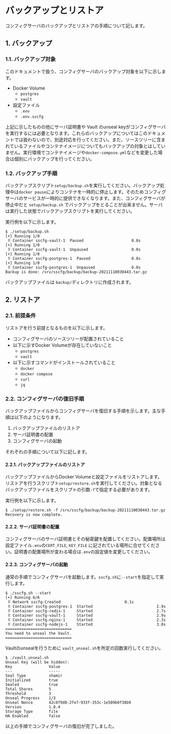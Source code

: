 # バックアップとリストア

コンフィグサーバのバックアップとリストアの手順について記します。

## 1. バックアップ

### 1.1. バックアップ対象

このドキュメントで扱う、コンフィグサーバのバックアップ対象を以下に示します。

* Docker Volume
    - `postgres`
    - `vault`
* 設定ファイル
    - `.env`
    - `.env.sscfg`

上記に示したものの他にサーバ証明書や Vault のunseal keyがコンフィグサーバを実行するには必要となります。これらのバックアップについてはこのドキュメントでは扱わないので、別途対応を行ってください。また、ソースツリーに含まれているファイルやコンテナイメージについてもバックアップの対象とはしていません。実行環境でコンテナイメージや`docker-compose.yml`などを変更した場合は個別にバックアップを行ってください。

### 1.2. バックアップ手順

バックアップスクリプト`setup/backup.sh`を実行してください。バックアップ処理中は`docker pause`によりコンテナを一時的に停止します。そのためコンフィグサーバのサービスが一時的に提供できなくなります。また、コンフィグサーバが停止中だと `setup/backup.sh` でバックアップをとることが出来ません。サーバは実行した状態でバックアップスクリプトを実行してください。

実行例を以下に示します。


```console
$ ./setup/backup.sh 
[+] Running 1/0
 ⠿ Container sscfg-vault-1  Paused                     0.0s
[+] Running 1/0
 ⠿ Container sscfg-vault-1  Unpaused                   0.0s 
[+] Running 1/0
 ⠿ Container sscfg-postgres-1  Paused                  0.0s 
[+] Running 1/0
 ⠿ Container sscfg-postgres-1  Unpaused                0.0s
Backup is done: /srv/sscfg/backup/backup-20211110030443.tar.gz
```

バックアップファイルは `backup/`ディレクトリに作成されます。

## 2. リストア

### 2.1. 前提条件

リストアを行う前提となるものを以下に示します。

* コンフィグサーバのソースツリーが配置されていること
* 以下に示すDocker Volumeが存在していないこと
    - `postgres`
    - `vault`
* 以下に示すコマンドがインストールされていること
    - `docker`
    - `docker compose`
    - `curl`
    - `jq`

### 2.2. コンフィグサーバの復旧手順

バックアップファイルからコンフィグサーバを復旧する手順を示します。主な手順は以下のようになります。

1. バックアップファイルのリストア
2. サーバ証明書の配置
3. コンフィグサーバの起動

それぞれの手順について以下に記します。

#### 2.2.1. バックアップファイルのリストア

バックアップファイルからDocker Volumeと設定ファイルをリストアします。リストアを行うスクリプト`setup/restore.sh`を実行してください。対象となるバックアップファイルをスクリプトの引数`-f`で指定する必要があります。

実行例を以下に示します。

```console
$ ./setup/restore.sh -f /srv/sscfg/backup/backup-20211110030443.tar.gz
Recovery is now complete.
```

#### 2.2.2. サーバ証明書の配置

コンフィグサーバのサーバ証明書とその秘密鍵を配置してください。配置場所は設定ファイル`.env`の`CERT_FILE`, `KEY_FILE` に記されている場所に合せてください。証明書の配置場所が変わる場合は`.env`の設定値を変更してください。

#### 2.2.3. コンフィグサーバの起動

通常の手順でコンフィグサーバを起動します。`sscfg.sh`に`--start`を指定して実行します。

```console
$ ./sscfg.sh --start
[+] Running 6/6
 ⠿ Network sscfg-Created                            0.1s
 ⠿ Container sscfg-postgres-1  Started                            2.9s
 ⠿ Container sscfg-redis-1     Started                            2.7s
 ⠿ Container sscfg-vault-1     Started                            2.9s
 ⠿ Container sscfg-nginx-1     Started                            2.3s
 ⠿ Container sscfg-nodejs-1    Started                            3.0s
=============================
You need to unseal the Vault.
=============================
```


Vaultのunsealを行うために `vault_unseal.sh`を所定の回数実行してください。

```console
$ ./vault_unseal.sh 
Unseal Key (will be hidden): 
Key                Value
---                -----
Seal Type          shamir
Initialized        true
Sealed             true
Total Shares       5
Threshold          3
Unseal Progress    1/3
Unseal Nonce       42c8f9d8-2fe7-933f-353c-1e509b0f38b9
Version            1.8.4
Storage Type       file
HA Enabled         false
```

以上の手順でコンフィグサーバの復旧が完了しました。